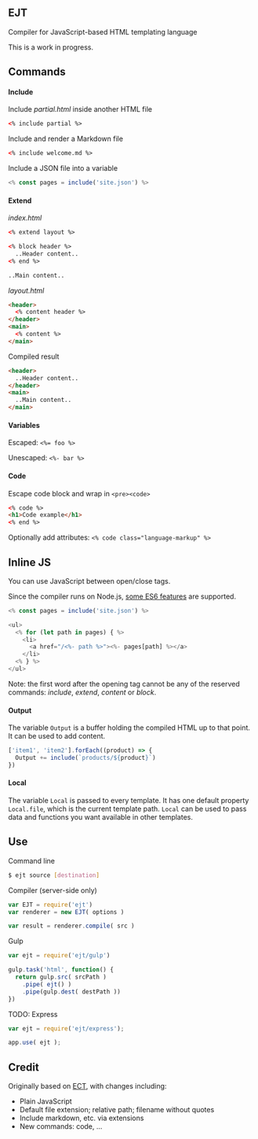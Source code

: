 ## EJT

Compiler for JavaScript-based HTML templating language

This is a work in progress.

## Commands

#### Include

Include *partial.html* inside another HTML file

```html
<% include partial %>
```

Include and render a Markdown file

```html
<% include welcome.md %>
```

Include a JSON file into a variable

```js
<% const pages = include('site.json') %>
```

#### Extend

*index.html*

```html
<% extend layout %>

<% block header %>
  ..Header content..
<% end %>

..Main content..
```

*layout.html*

```html
<header>
  <% content header %>
</header>
<main>
  <% content %>
</main>
```

Compiled result

```html
<header>
  ..Header content..
</header>
<main>
  ..Main content..
</main>
```

#### Variables

Escaped: `<%= foo %>`

Unescaped: `<%- bar %>`

#### Code

Escape code block and wrap in `<pre><code>`

```html
<% code %>
<h1>Code example</h1>
<% end %>
```

Optionally add attributes: `<% code class="language-markup" %>`

## Inline JS

You can use JavaScript between open/close tags.

Since the compiler runs on Node.js, [some ES6 features](https://nodejs.org/en/docs/es6/) are supported.

```js
<% const pages = include('site.json') %>

<ul>
  <% for (let path in pages) { %>
    <li>
      <a href="/<%- path %>"><%- pages[path] %></a>
    </li>
  <% } %>
</ul>
```

Note: the first word after the opening tag cannot be any of the reserved commands: *include*, *extend*, *content* or *block*.

#### Output

The variable `Output` is a buffer holding the compiled HTML up to that point. It can be used to add content.

```js
['item1', 'item2'].forEach((product) => {
  Output += include(`products/${product}`)
})
```

#### Local

The variable `Local` is passed to every template. It has one default property `Local.file`, which is the current template path. `Local` can be used to pass data and functions you want available in other templates.


## Use


Command line

```bash
$ ejt source [destination]
```

Compiler (server-side only)

```js
var EJT = require('ejt')
var renderer = new EJT( options )

var result = renderer.compile( src )
```

Gulp

```js
var ejt = require('ejt/gulp')

gulp.task('html', function() {
  return gulp.src( srcPath )
    .pipe( ejt() )
    .pipe(gulp.dest( destPath ))
})
```

TODO: Express

```js
var ejt = require('ejt/express');

app.use( ejt );
```

## Credit

Originally based on [ECT](https://github.com/baryshev/ect), with changes including:

- Plain JavaScript
- Default file extension; relative path; filename without quotes
- Include markdown, etc. via extensions
- New commands: code, ...
